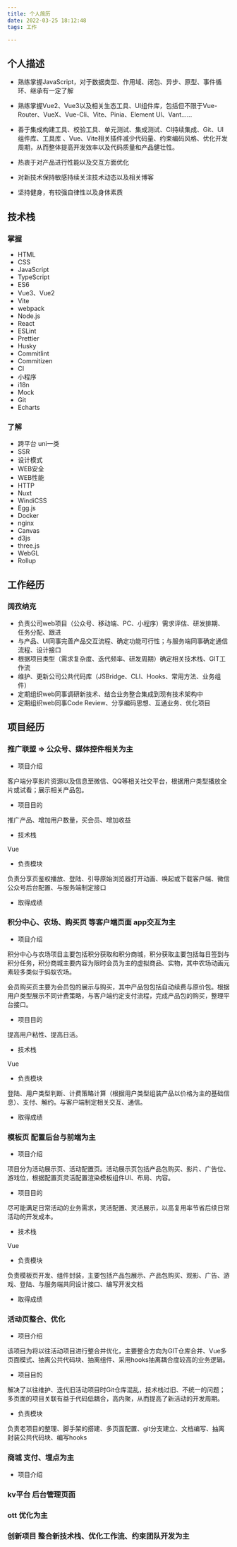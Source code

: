 ```yaml
---
title: 个人简历
date: 2022-03-25 18:12:48
tags: 工作

---
```


## 个人描述

* 熟练掌握JavaScript，对于数据类型、作用域、闭包、异步、原型、事件循环、继承有一定了解

* 熟练掌握Vue2、Vue3以及相关生态工具、UI组件库，包括但不限于Vue-Router、VueX、Vue-Cli、Vite、Pinia、Element UI、Vant......

* 善于集成构建工具、校验工具、单元测试、集成测试、CI持续集成、Git、UI组件库、工具库
、Vue、Vite相关插件减少代码量、约束编码风格、优化开发周期，从而整体提高开发效率以及代码质量和产品健壮性。
* 热衷于对产品进行性能以及交互方面优化
* 对新技术保持敏感持续关注技术动态以及相关博客
* 坚持健身，有较强自律性以及身体素质

## 技术栈
### 掌握
* HTML
* CSS
* JavaScript
* TypeScript
* ES6
* Vue3、Vue2
* Vite
* webpack
* Node.js
* React
* ESLint
* Prettier
* Husky
* Commitlint
* Commitizen
* CI
* 小程序
* i18n
* Mock
* Git
* Echarts


### 了解
* 跨平台 uni一类
* SSR
* 设计模式
* WEB安全
* WEB性能
* HTTP
* Nuxt
* WindiCSS
* Egg.js
* Docker
* nginx
* Canvas
* d3js
* three.js
* WebGL
* Rollup



## 工作经历

### 阔孜纳克
* 负责公司web项目（公众号、移动端、PC、小程序）需求评估、研发排期、任务分配、跟进
* 与产品、UI同事完善产品交互流程、确定功能可行性；与服务端同事确定通信流程、设计接口
* 根据项目类型（需求复杂度、迭代频率、研发周期）确定相关技术栈、GIT工作流
* 维护、更新公司公共代码库（JSBridge、CLI、Hooks、常用方法、业务组件）
* 定期组织web同事调研新技术、结合业务整合集成到现有技术架构中
* 定期组织web同事Code Review、分享编码思想、互通业务、优化项目




## 项目经历
###  推广联盟 => 公众号、媒体控件相关为主

* 项目介绍

客户端分享影片资源以及信息至微信、QQ等相关社交平台，根据用户类型播放全片或试看；展示相关产品包。

* 项目目的

推广产品、增加用户数量，买会员、增加收益

* 技术栈

Vue

* 负责模块

负责分享页鉴权播放、登陆、引导原始浏览器打开动画、唤起或下载客户端、微信公众号后台配置、与服务端制定接口

* 取得成绩


###  积分中心、农场、购买页 等客户端页面 app交互为主

* 项目介绍

积分中心与农场项目主要包括积分获取和积分商城，积分获取主要包括每日签到与积分任务，积分商城主要内容为限时会员为主的虚拟商品、实物，其中农场动画元素较多类似于蚂蚁农场。


会员购买页主要为会员包的展示与购买，其中产品包包括自动续费与原价包。根据用户类型展示不同计费策略，与客户端约定支付流程，完成产品包的购买，整理平台接口。

* 项目目的

提高用户粘性、提高日活。

* 技术栈

Vue

* 负责模块

登陆、用户类型判断、计费策略计算（根据用户类型组装产品以价格为主的基础信息）、支付、解约。与客户端制定相关交互、通信。

* 取得成绩


###  模板页 配置后台与前端为主

* 项目介绍


项目分为活动展示页、活动配置页。活动展示页包括产品包购买、影片、广告位、游戏位，根据配置页灵活配置渲染模板组件UI、布局、内容。


* 项目目的


尽可能满足日常活动的业务需求，灵活配置、灵活展示，以高复用率节省后续日常活动的开发成本。


* 技术栈


Vue


* 负责模块

负责模板页开发、组件封装，主要包括产品包展示、产品包购买、观影、广告、游戏、登陆、与服务端共同设计接口、编写开发文档

* 取得成绩
###  活动页整合、优化

* 项目介绍

该项目为将以往活动项目进行整合并优化，主要整合方向为GIT仓库合并、Vue多页面模式、抽离公共代码块、抽离组件、采用hooks抽离耦合度较高的业务逻辑。

* 项目目的

解决了以往维护、迭代旧活动项目时Git仓库混乱，技术栈过旧、不统一的问题；多页面的项目关联有益于代码低耦合，高内聚，从而提高了新活动的开发周期。

* 负责模块

负责老项目的整理、脚手架的搭建、多页面配置、git分支建立、文档编写、抽离封装公共代码块、编写hooks


###  商城 支付、埋点为主


* 项目介绍

 
###  kv平台 后台管理页面
###  ott 优化为主
###    创新项目 整合新技术栈、优化工作流、约束团队开发为主
